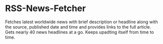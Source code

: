 # RSS-News-Fetcher
Fetches latest worldwide news with brief description or headline along with the source, published date and time and provides links to the full article.
Gets nearly 40 news headlines at a go.
Keeps upadting itself from time to time.
